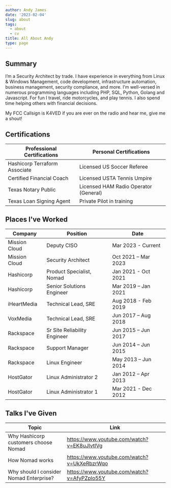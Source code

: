 ```yaml
---
author: Andy James
date: '2023-02-04'
slug: about
tags:
  - about
  - cv
title: All About Andy
type: page
---
```


## Summary

I’m a Security Architect by trade. I have experience in everything from Linux & Windows Management, code development, infrastructure automation, business management, security compliance, and more. I’m well-versed in numerous programming languages including PHP, SQL, Python, Golang and Javascript. For fun I travel, ride motorcycles, and play tennis. I also spend time helping others with financial decisions.

My FCC Callsign is K4VED if you are ever on the radio and hear me, give me a shout!

## Certifications

| Professional Certifications 	| Personal Certifications               |
| ----------------------------- | ------------------------------------- |
| Hashicorp Terraform Associate |	Licensed US Soccer Referee            |
| Certified Financial Coach	    | Licensed USTA Tennis Umpire           |
| Texas Notary Public	          | Licensed HAM Radio Operator (General) |
| Texas Loan Signing Agent	    | Private Pilot in training             |

## Places I've Worked

| Company       | Position                     | Date                |
| ------------- | ---------------------------- | ------------------- |
| Mission Cloud	| Deputy CISO                  | Mar 2023 - Current  |
| Mission Cloud	| Security Architect           | Oct 2021 – Mar 2023 |
| Hashicorp	    | Product Specialist, Nomad    | Jan 2021 - Oct 2021 |
| Hashicorp	    | Senior Solutions Engineer    | Mar 2019 – Jan 2021 |
| iHeartMedia	  | Technical Lead, SRE          | Aug 2018 - Feb 2019 |
| VoxMedia	    | Technical Lead, SRE          | Jun 2017 – Aug 2018 |
| Rackspace	    | Sr Site Reliability Engineer | Jun 2015 – Jun 2017 |
| Rackspace     | Support Manager              | Jun 2014 – Jun 2015 |
| Rackspace	    | Linux Engineer               | May 2013 – Jun 2014 |
| HostGator	    | Linux Administrator 2        | Jan 2012 – Apr 2013 |
| HostGator	    | Linux Administrator 1        | Mar 2021 - Dec 2012 |

## Talks I've Given

| Topic                                 	| Link                                        |
| --------------------------------------- | ------------------------------------------- |
| Why Hashicorp customers choose Nomad    |	https://www.youtube.com/watch?v=EK8uJlvtIVg |
| How Nomad works		                      | https://www.youtube.com/watch?v=UkXeRbzrWqo |
| Why should I consider Nomad Enterprise? |	https://www.youtube.com/watch?v=AfyPZplo55Y |
